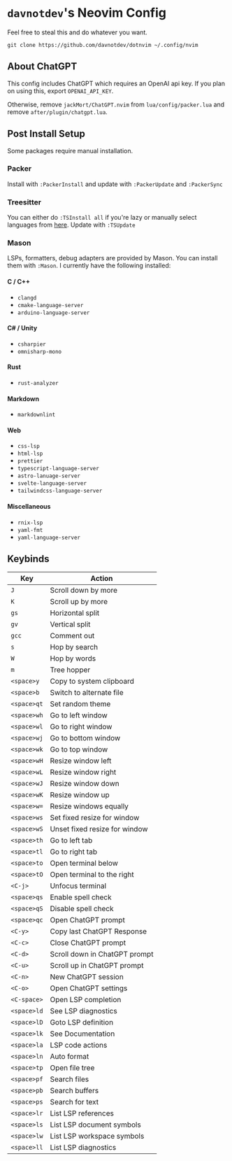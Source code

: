 # `davnotdev`'s Neovim Config

Feel free to steal this and do whatever you want.

`git clone https://github.com/davnotdev/dotnvim ~/.config/nvim`

## About ChatGPT

This config includes ChatGPT which requires an OpenAI api key.
If you plan on using this, export `OPENAI_API_KEY`.

Otherwise, remove `jackMort/ChatGPT.nvim` from `lua/config/packer.lua` and
remove `after/plugin/chatgpt.lua`.

## Post Install Setup

Some packages require manual installation.

### Packer

Install with `:PackerInstall` and update with `:PackerUpdate` and `:PackerSync`

### Treesitter

You can either do `:TSInstall all` if you're lazy or manually select languages
from [here](https://github.com/nvim-treesitter/nvim-treesitter#supported-languages).
Update with `:TSUpdate`

### Mason

LSPs, formatters, debug adapters are provided by Mason.
You can install them with `:Mason`.
I currently have the following installed:

#### C / C++

- `clangd`
- `cmake-language-server`
- `arduino-language-server`

#### C# / Unity

- `csharpier`
- `omnisharp-mono`

#### Rust

- `rust-analyzer`

#### Markdown

- `markdownlint`

#### Web

- `css-lsp`
- `html-lsp`
- `prettier`
- `typescript-language-server`
- `astro-lanuage-server`
- `svelte-language-server`
- `tailwindcss-language-server`

#### Miscellaneous

- `rnix-lsp`
- `yaml-fmt`
- `yaml-language-server`

## Keybinds

| Key         | Action                        |
| ----------- | ----------------------------- |
| `J`         | Scroll down by more           |
| `K`         | Scroll up by more             |
| `gs`        | Horizontal split              |
| `gv`        | Vertical split                |
| `gcc`       | Comment out                   |
| `s`         | Hop by search                 |
| `W`         | Hop by words                  |
| `m`         | Tree hopper                   |
| `<space>y`  | Copy to system clipboard      |
| `<space>b`  | Switch to alternate file      |
| `<space>qt` | Set random theme              |
| `<space>wh` | Go to left window             |
| `<space>wl` | Go to right window            |
| `<space>wj` | Go to bottom window           |
| `<space>wk` | Go to top window              |
| `<space>wH` | Resize window left            |
| `<space>wL` | Resize window right           |
| `<space>wJ` | Resize window down            |
| `<space>wK` | Resize window up              |
| `<space>w=` | Resize windows equally        |
| `<space>ws` | Set fixed resize for window   |
| `<space>wS` | Unset fixed resize for window |
| `<space>th` | Go to left tab                |
| `<space>tl` | Go to right tab               |
| `<space>to` | Open terminal below           |
| `<space>tO` | Open terminal to the right    |
| `<C-j>`     | Unfocus terminal              |
| `<space>qs` | Enable spell check            |
| `<space>qS` | Disable spell check           |
| `<space>qc` | Open ChatGPT prompt           |
| `<C-y>`     | Copy last ChatGPT Response    |
| `<C-c>`     | Close ChatGPT prompt          |
| `<C-d>`     | Scroll down in ChatGPT prompt |
| `<C-u>`     | Scroll up in ChatGPT prompt   |
| `<C-n>`     | New ChatGPT session           |
| `<C-o>`     | Open ChatGPT settings         |
| `<C-space>` | Open LSP completion           |
| `<space>ld` | See LSP diagnostics           |
| `<space>lD` | Goto LSP definition           |
| `<space>lk` | See Documentation             |
| `<space>la` | LSP code actions              |
| `<space>ln` | Auto format                   |
| `<space>tp` | Open file tree                |
| `<space>pf` | Search files                  |
| `<space>pb` | Search buffers                |
| `<space>ps` | Search for text               |
| `<space>lr` | List LSP references           |
| `<space>ls` | List LSP document symbols     |
| `<space>lw` | List LSP workspace symbols    |
| `<space>ll` | List LSP diagnostics          |

